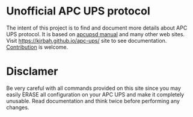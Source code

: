 # Unofficial APC UPS protocol
The intent of this project is to find and document more details about APC UPS protocol. It is based on [apcupsd manual](http://www.apcupsd.org/manual/manual.html#apc-smart-protocol) and many other web sites.
Visit https://kirbah.github.io/apc-ups/ site to see documentation. [Contribution](https://kirbah.github.io/apc-ups/Contributing/) is welcome.

# Disclamer
Be very careful with all commands provided on this site since you may easily ERASE all configuration on your APC UPS and make it completely unusable.
Read documentation and think twice before performing any changes.

